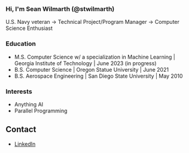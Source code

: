 ### Hi, I'm Sean Wilmarth (@stwilmarth)

U.S. Navy veteran -> Technical Project/Program Manager -> Computer Science Enthusiast

### Education
- M.S. Computer Science w/ a specialization in Machine Learning | Georgia Institute of Technology | June 2023 (in progress)
- B.S. Computer Science | Oregon Statue University | June 2021
- B.S. Aerospace Engineering | San Diego State University | May 2010 

### Interests
- Anything AI
- Parallel Programming

## Contact
- [LinkedIn](https://www.linkedin.com/in/seanwilmarth/)

<!---
stwilmarth/stwilmarth is a ✨ special ✨ repository because its `README.md` (this file) appears on your GitHub profile.
You can click the Preview link to take a look at your changes.
--->
